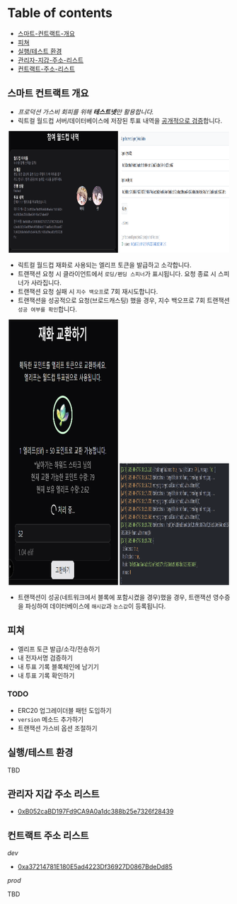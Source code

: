 # Table of contents

- [스마트-컨트랙트-개요](#스마트-컨트랙트-개요)
- [피쳐](#피쳐)
- [실행/테스트 환경](#실행테스트-환경)
- [관리자-지갑-주소-리스트](#관리자-지갑-주소-리스트)
- [컨트랙트-주소-리스트](#컨트랙트-주소-리스트)

## 스마트 컨트랙트 개요

- _프로덕션 가스비 회피를 위해 **테스트넷**만 활용합니다._
- 릭트컬 월드컵 서버/데이터베이스에 저장된 투표 내역을 [공개적으로 검증](https://sepolia.etherscan.io/address/0xa37214781e180e5ad4223df36927d0867bdedd85#readContract#F4)합니다.

<div align="center">

<img src="./docs/2.png" width="49%" height="275"/>
<img src="./docs/1.png" width="49%" height="275"/>

</div>

- 릭트컬 월드컵 재화로 사용되는 엘리프 토큰을 발급하고 소각합니다.
- 트랜잭션 요청 시 클라이언트에서 `로딩/펜딩 스피너`가 표시됩니다. 요청 종료 시 스피너가 사라집니다.
- 트랜잭션 요청 실패 시 `지수 백오프`로 7회 재시도합니다.
- 트랜잭션을 성공적으로 요청(브로드캐스팅) 했을 경우, 지수 백오프로 7회 트랜잭션 `성공 여부를 확인`합니다.

<div align="center">

<img src="./docs/3.png" width="49%" height="600"/>
<img src="./docs/4.png" width="49%" height="275"/>

</div>

- 트랜잭션이 성공(네트워크에서 블록에 포함시켰을 경우)했을 경우, 트랜잭션 영수증을 파싱하여 데이터베이스에 `해시값`과 `논스값`이 등록됩니다.

## 피쳐

- 엘리프 토큰 발급/소각/전송하기
- 내 전자서명 검증하기
- 내 투표 기록 블록체인에 남기기
- 내 투표 기록 확인하기

### TODO

- ERC20 업그레이더블 패턴 도입하기
- `version` 메소드 추가하기
- 트랜잭션 가스비 옵션 조절하기

## 실행/테스트 환경

TBD

## 관리자 지갑 주소 리스트

- [0xB052caBD197Fd9CA9A0a1dc388b25e7326f28439](https://sepolia.etherscan.io/address/0xb052cabd197fd9ca9a0a1dc388b25e7326f28439)

## 컨트랙트 주소 리스트

_dev_

- [0xa37214781E180E5ad4223Df36927D0867BdeDd85](https://sepolia.etherscan.io/address/0xa37214781E180E5ad4223Df36927D0867BdeDd85)

_prod_

TBD
